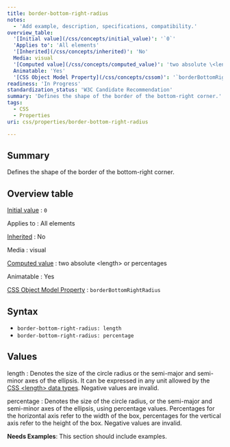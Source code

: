 ```yaml
---
title: border-bottom-right-radius
notes:
  - 'Add example, description, specifications, compatibility.'
overview_table:
  '[Initial value](/css/concepts/initial_value)': '`0`'
  'Applies to': 'All elements'
  '[Inherited](/css/concepts/inherited)': 'No'
  Media: visual
  '[Computed value](/css/concepts/computed_value)': 'two absolute \<length\> or percentages'
  Animatable: 'Yes'
  '[CSS Object Model Property](/css/concepts/cssom)': '`borderBottomRightRadius`'
readiness: 'In Progress'
standardization_status: 'W3C Candidate Recommendation'
summary: 'Defines the shape of the border of the bottom-right corner.'
tags:
  - CSS
  - Properties
uri: css/properties/border-bottom-right-radius

---
```

## <span>Summary</span>

Defines the shape of the border of the bottom-right corner.

## <span>Overview table</span>

[Initial value](/css/concepts/initial_value)
:   `0`

Applies to
:   All elements

[Inherited](/css/concepts/inherited)
:   No

Media
:   visual

[Computed value](/css/concepts/computed_value)
:   two absolute \<length\> or percentages

Animatable
:   Yes

[CSS Object Model Property](/css/concepts/cssom)
:   `borderBottomRightRadius`

## <span>Syntax</span>

-   `border-bottom-right-radius: length`
-   `border-bottom-right-radius: percentage`

## <span>Values</span>

length
:   Denotes the size of the circle radius or the semi-major and semi-minor axes of the ellipsis. It can be expressed in any unit allowed by the [CSS \<length\> data types](/css/data_types/length). Negative values are invalid.

percentage
:   Denotes the size of the circle radius, or the semi-major and semi-minor axes of the ellipsis, using percentage values. Percentages for the horizontal axis refer to the width of the box, percentages for the vertical axis refer to the height of the box. Negative values are invalid.

**Needs Examples**: This section should include examples.

